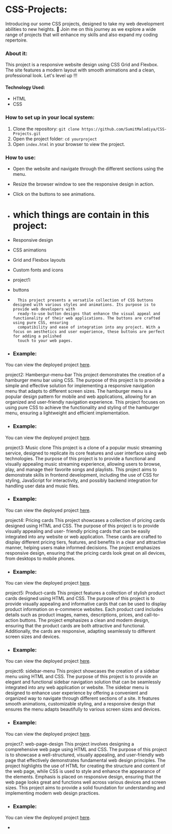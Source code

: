 # CSS-Projects:
Introducing our some CSS projects, designed to take my  web development abilities to new heights. 🌟 Join me on this journey as we explore a wide range of projects that will enhance my skills and also expand my coding repertoire.

### About it:
This project is a responsive website design using CSS Grid and Flexbox. The site features a modern layout with smooth animations and a clean, professional look.
 Let's level up !!!

#### Technology Used:
 - HTML
 - CSS

### How to set up in your local system:
1. Clone the repository: `git clone https://github.com/SumitMalodiya/CSS-Projects.git`
2. Open the project folder: `cd yourproject`
3. Open `index.html` in your browser to view the project.

### How to use:
- Open the website and navigate through the different sections using the menu.
- Resize the browser window to see the responsive design in action.
- Click on the buttons to see animations.

- # which things are contain in this project:
- Responsive design
- CSS animations
- Grid and Flexbox layouts
- Custom fonts and icons

- project1:
- buttons
-       This project presents a versatile collection of CSS buttons designed with various styles and animations. Its purpose is to provide web developers with 
        ready-to-use button designs that enhance the visual appeal and functionality of their web applications. The buttons are crafted using pure CSS, ensuring 
        compatibility and ease of integration into any project. With a focus on aesthetics and user experience, these buttons are perfect for adding a polished 
        touch to your web pages.
-   ### Example:
You can view the deployed project [here](https://yourdeploymentlink.com).

project2:
Hambergur-menu-bar
        This project demonstrates the creation of a hamburger menu bar using CSS. The purpose of this project is to provide a simple and effective solution for 
        implementing a responsive navigation menu that adapts to different screen sizes. The hamburger menu is a popular design pattern for mobile and web 
        applications, allowing for an organized and user-friendly navigation experience. This project focuses on using pure CSS to achieve the functionality and 
        styling of the hamburger menu, ensuring a lightweight and efficient implementation.
-   ### Example:
You can view the deployed project [here](https://yourdeploymentlink.com).

project3:
Music clone
        This project is a clone of a popular music streaming service, designed to replicate its core features and user interface using web technologies. The 
        purpose of this project is to provide a functional and visually appealing music streaming experience, allowing users to browse, play, and manage their 
        favorite songs and playlists. This project aims to demonstrate skills in frontend development, including the use of CSS for styling, JavaScript for 
        interactivity, and possibly backend integration for handling user data and music files.
-   ### Example:
You can view the deployed project [here](https://yourdeploymentlink.com).

project4:
Pricing cards
        This project showcases a collection of pricing cards designed using HTML and CSS. The purpose of this project is to provide visually appealing and user- 
        friendly pricing cards that can be easily integrated into any website or web application. These cards are crafted to display different pricing tiers, 
        features, and benefits in a clear and attractive manner, helping users make informed decisions. The project emphasizes responsive design, ensuring that the 
        pricing cards look great on all devices, from desktops to mobile phones.
-   ### Example:
You can view the deployed project [here](https://yourdeploymentlink.com).

project5:
Product-cards
        This project features a collection of stylish product cards designed using HTML and CSS. The purpose of this project is to provide visually appealing and 
        informative cards that can be used to display product information on e-commerce websites. Each product card includes details such as product images, names, 
        descriptions, prices, and call-to-action buttons. The project emphasizes a clean and modern design, ensuring that the product cards are both attractive and 
        functional. Additionally, the cards are responsive, adapting seamlessly to different screen sizes and devices.
-   ### Example:
You can view the deployed project [here](https://yourdeploymentlink.com).

project6:
sidebar-menu
        This project showcases the creation of a sidebar menu using HTML and CSS. The purpose of this project is to provide an elegant and functional sidebar 
        navigation solution that can be seamlessly integrated into any web application or website. The sidebar menu is designed to enhance user experience by 
        offering a convenient and organized way to navigate through different sections of a site. It features smooth animations, customizable styling, and a 
        responsive design that ensures the menu adapts beautifully to various screen sizes and devices.
-   ### Example:
You can view the deployed project [here](https://yourdeploymentlink.com).

project7:
web-page-design
        This project involves designing a comprehensive web page using HTML and CSS. The purpose of this project is to showcase a well-structured, visually 
        appealing, and user-friendly web page that effectively demonstrates fundamental web design principles. The project highlights the use of HTML for creating 
        the structure and content of the web page, while CSS is used to style and enhance the appearance of the elements. Emphasis is placed on responsive design, 
        ensuring that the web page looks great and functions well across various devices and screen sizes. This project aims to provide a solid foundation for 
        understanding and implementing modern web design practices.
-   ### Example:
You can view the deployed project [here](https://yourdeploymentlink.com).



- 


